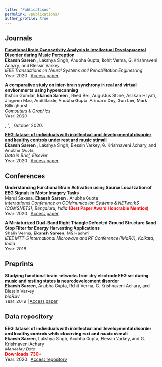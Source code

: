 ```yaml
---
title: "Publications"
permalink: /publications/
author_profile: true
---
```


Journals
---
<b>[Functional Brain Connectivity Analysis in Intellectual Developmental Disorder during Music Perception](https://ekanshsareen.github.io/publications/ieee_tnsre)</b> <br> 
<b> Ekansh Sareen </b>, Lakshya Singh, Anubha Gupta, Rohit Verma, G. Krishnaveni Achary, and Blessin Varkey <br>
<i>IEEE Transactions on Neural Systems and Rehabilitation Engineering</i> <br>
Year: 2020 | [Access paper](https://doi.org/10.1109/TNSRE.2020.3024937)

<b>A comparative study on inter-brain synchrony in real and virtual environments using hyperscanning</b> <br> 
Ihshan Gumilar, <b> Ekansh Sareen </b>, Reed Bell, Augustus Stone, Ashkan Hayati, Jingwen Mao, Amit Barde, Anubha Gupta, Arindam Dey, Gun Lee, Mark Billinghurst <br> <i>Computers & Graphics</i> <br>
Year: 2020 

, “, , October 2020.

<b>[EEG dataset of individuals with intellectual and developmental disorder and healthy controls under rest and music stimuli](https://ekanshsareen.github.io/publications/dib_article)</b> <br>
<b> Ekansh Sareen </b>, Lakshya Singh, Blessin Varkey, G. Krishnaveni Achary, and Anubha Gupta <br>
<i>Data in Brief, Elsevier</i> <br>
Year: 2020 | [Access paper](https://www.sciencedirect.com/science/article/pii/S2352340920303826)

Conferences
---
<b>Understanding Functional Brain Activation using Source Localization of EEG Signals in Motor Imagery Tasks</b> <br> 
Mansi Saxena, <b> Ekansh Sareen </b>, Anubha Gupta <br>
<i>International Conference on COMmunication Systems & NETworkS (COMSNETS), Bengaluru, India</i>
<b><span style="color:red">(Best Paper Award Honorable Mention)</span></b><br>
Year: 2020 | [Access paper](https://ieeexplore.ieee.org/abstract/document/9027409)

<b>A Miniaturized Dual-Band Right Triangle Defected Ground Structure Band Stop Filter for Energy Harvesting Applications</b> <br> 
Shalin Verma, <b> Ekansh Sareen</b>, MS Hashmi <br>
<i>IEEE MTT-S International Microwave and RF Conference (IMaRC), Kolkata, India</i> <br>
Year: 2018 

Preprints
---
<b>Studying functional brain networks from dry electrode EEG set during music and resting states in neurodevelopment disorder</b> <br> 
<b> Ekansh Sareen</b>, Anubha Gupta, Rohit Verma, G. Krishnaveni Achary, and Blessin Varkey <br>
<i>bioRxiv</i> <br>
Year: 2019 | [Access paper](https://www.biorxiv.org/content/10.1101/759738v1.abstract)

Data repository
---
<b>EEG dataset of individuals with intellectual and developmental disorder and healthy controls while observing rest and music stimuli</b> <br> 
<b> Ekansh Sareen</b>, Lakshya Singh, Anubha Gupta, Blessin Varkey, and G. Krishnaveni Achary<br>
<i>Mendeley Data</i> <br>
<b><span style="color:red">Downloads: 730+</span></b><br>
Year: 2020 | [Access repository](https://data.mendeley.com/datasets/fshy54ypyh/2)

